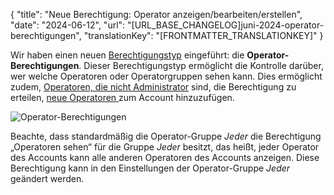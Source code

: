 {
  "title": "Neue Berechtigung: Operator anzeigen/bearbeiten/erstellen",
  "date": "2024-06-12",
  "url": "[URL_BASE_CHANGELOG]juni-2024-operator-berechtigungen",
  "translationKey": "[FRONTMATTER_TRANSLATIONKEY]"
}

Wir haben einen neuen [Berechtigungstyp]([LINK_URL_1]) eingeführt: die **Operator-Berechtigungen**. Dieser Berechtigungstyp ermöglicht die Kontrolle darüber, wer welche Operatoren oder Operatorgruppen sehen kann. Dies ermöglicht zudem, [Operatoren, die nicht Administrator]([LINK_URL_2]) sind, die Berechtigung zu erteilen, [neue Operatoren ]([LINK_URL_3]) zum Account hinzuzufügen.

![Operator-Berechtigungen]([LINK_URL_4])

Beachte, dass standardmäßig die Operator-Gruppe *Jeder* die Berechtigung „Operatoren sehen“ für die Gruppe *Jeder* besitzt, das heißt, jeder Operator des Accounts kann alle anderen Operatoren des Accounts anzeigen. Diese Berechtigung kann in den Einstellungen der Operator-Gruppe *Jeder* geändert werden.